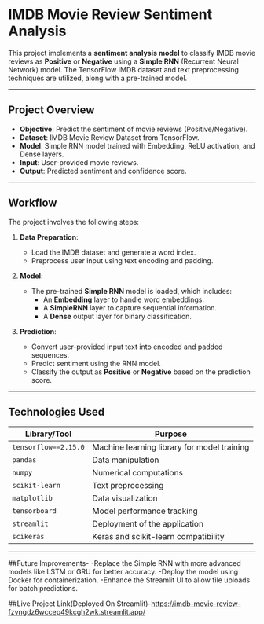 # IMDB Movie Review Sentiment Analysis

This project implements a **sentiment analysis model** to classify IMDB movie reviews as **Positive** or **Negative** using a **Simple RNN** (Recurrent Neural Network) model. The TensorFlow IMDB dataset and text preprocessing techniques are utilized, along with a pre-trained model.

---

## Project Overview

- **Objective**: Predict the sentiment of movie reviews (Positive/Negative).
- **Dataset**: IMDB Movie Review Dataset from TensorFlow.
- **Model**: Simple RNN model trained with Embedding, ReLU activation, and Dense layers.
- **Input**: User-provided movie reviews.
- **Output**: Predicted sentiment and confidence score.

---

## Workflow

The project involves the following steps:

1. **Data Preparation**:
   - Load the IMDB dataset and generate a word index.
   - Preprocess user input using text encoding and padding.

2. **Model**:
   - The pre-trained **Simple RNN** model is loaded, which includes:
     - An **Embedding** layer to handle word embeddings.
     - A **SimpleRNN** layer to capture sequential information.
     - A **Dense** output layer for binary classification.

3. **Prediction**:
   - Convert user-provided input text into encoded and padded sequences.
   - Predict sentiment using the RNN model.
   - Classify the output as **Positive** or **Negative** based on the prediction score.

---

## Technologies Used

| **Library/Tool**      | **Purpose**                                 |
|------------------------|---------------------------------------------|
| `tensorflow==2.15.0`   | Machine learning library for model training |
| `pandas`              | Data manipulation                           |
| `numpy`               | Numerical computations                      |
| `scikit-learn`        | Text preprocessing                          |
| `matplotlib`          | Data visualization                          |
| `tensorboard`         | Model performance tracking                  |
| `streamlit`           | Deployment of the application               |
| `scikeras`            | Keras and scikit-learn compatibility        |

---

##Future Improvements-
       -Replace the Simple RNN with more advanced models like LSTM or GRU for better accuracy.
       -Deploy the model using Docker for containerization.
       -Enhance the Streamlit UI to allow file uploads for batch predictions.

##Live Project Link(Deployed On Streamlit)-https://imdb-movie-review-fzvngdz6wccep49kcgh2wk.streamlit.app/

